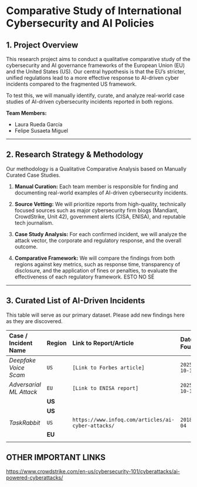 # Comparative Study of International Cybersecurity and AI Policies

## 1. Project Overview

This research project aims to conduct a qualitative comparative study of the cybersecurity and AI governance frameworks of the European Union (EU) and the United States (US). Our central hypothesis is that the EU’s stricter, unified regulations lead to a more effective response to AI-driven cyber incidents compared to the fragmented US framework.

To test this, we will manually identify, curate, and analyze real-world case studies of AI-driven cybersecurity incidents reported in both regions.

**Team Members:**
* Laura Rueda García
* Felipe Susaeta Miguel

---

## 2. Research Strategy & Methodology

Our methodology is a Qualitative Comparative Analysis based on Manually Curated Case Studies.

1. **Manual Curation:** Each team member is responsible for finding and documenting real-world examples of AI-driven cybersecurity incidents.

2. **Source Vetting:** We will prioritize reports from high-quality, technically focused sources such as major cybersecurity firm blogs (Mandiant, CrowdStrike, Unit 42), government alerts (CISA, ENISA), and reputable tech journalism.

3. **Case Study Analysis:** For each confirmed incident, we will analyze the attack vector, the corporate and regulatory response, and the overall outcome.

4. **Comparative Framework:** We will compare the findings from both regions against key metrics, such as response time, transparency of disclosure, and the application of fines or penalties, to evaluate the effectiveness of each regulatory framework. ESTO NO SÉ

---

## 3. Curated List of AI-Driven Incidents

This table will serve as our primary dataset. Please add new findings here as they are discovered.

| Case / Incident Name | Region | Link to Report/Article | Date Found | Found By |
| :--- | :--- | :--- | :--- | :--- |
| *Deepfake Voice Scam* | `US` | `[Link to Forbes article]` | `2025-10-10` | `Laura` |
| *Adversarial ML Attack* | `EU` | `[Link to ENISA report]` | `2025-10-10` | `Laura` |
| | **US** | | | **Laura** |
| | **US** | | | **Laura** |
| *TaskRabbit* | `US` | `https://www.infoq.com/articles/ai-cyber-attacks/` | `2018-04` | `Felipe` |
| | **EU** | | | **Felipe** |
| | | | | |

## OTHER IMPORTANT LINKS
https://www.crowdstrike.com/en-us/cybersecurity-101/cyberattacks/ai-powered-cyberattacks/



